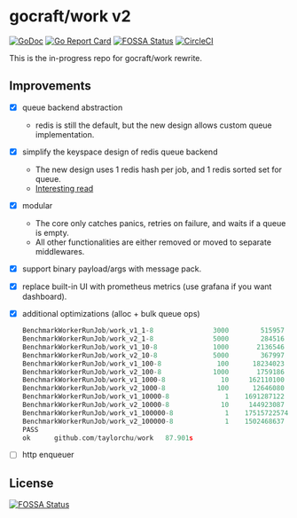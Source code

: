 # gocraft/work v2

[![GoDoc](https://godoc.org/github.com/taylorchu/work?status.png)](https://godoc.org/github.com/taylorchu/work)
[![Go Report Card](https://goreportcard.com/badge/github.com/taylorchu/work)](https://goreportcard.com/report/github.com/taylorchu/work)
[![FOSSA Status](https://app.fossa.io/api/projects/git%2Bgithub.com%2Ftaylorchu%2Fwork.svg?type=shield)](https://app.fossa.io/projects/git%2Bgithub.com%2Ftaylorchu%2Fwork?ref=badge_shield)
[![CircleCI](https://circleci.com/gh/taylorchu/work.svg?style=svg)](https://circleci.com/gh/taylorchu/work)


This is the in-progress repo for gocraft/work rewrite.

## Improvements

- [x] queue backend abstraction
    - redis is still the default, but the new design allows custom queue implementation.
- [x] simplify the keyspace design of redis queue backend
    - The new design uses 1 redis hash per job, and 1 redis sorted set for queue.
    - [Interesting read](https://kirshatrov.com/2018/07/20/redis-job-queue/)
- [x] modular
    - The core only catches panics, retries on failure, and waits if a queue is empty.
    - All other functionalities are either removed or moved to separate middlewares.
- [x] support binary payload/args with message pack.
- [x] replace built-in UI with prometheus metrics (use grafana if you want dashboard).
- [x] additional optimizations (alloc + bulk queue ops)
    ```go
    BenchmarkWorkerRunJob/work_v1_1-8         	    3000	    515957 ns/op
    BenchmarkWorkerRunJob/work_v2_1-8         	    5000	    284516 ns/op
    BenchmarkWorkerRunJob/work_v1_10-8        	    1000	   2136546 ns/op
    BenchmarkWorkerRunJob/work_v2_10-8        	    5000	    367997 ns/op
    BenchmarkWorkerRunJob/work_v1_100-8       	     100	  18234023 ns/op
    BenchmarkWorkerRunJob/work_v2_100-8       	    1000	   1759186 ns/op
    BenchmarkWorkerRunJob/work_v1_1000-8      	      10	 162110100 ns/op
    BenchmarkWorkerRunJob/work_v2_1000-8      	     100	  12646080 ns/op
    BenchmarkWorkerRunJob/work_v1_10000-8     	       1	1691287122 ns/op
    BenchmarkWorkerRunJob/work_v2_10000-8     	      10	 144923087 ns/op
    BenchmarkWorkerRunJob/work_v1_100000-8    	       1	17515722574 ns/op
    BenchmarkWorkerRunJob/work_v2_100000-8    	       1	1502468637 ns/op
    PASS
    ok  	github.com/taylorchu/work	87.901s
    ```
- [ ] http enqueuer


## License
[![FOSSA Status](https://app.fossa.io/api/projects/git%2Bgithub.com%2Ftaylorchu%2Fwork.svg?type=large)](https://app.fossa.io/projects/git%2Bgithub.com%2Ftaylorchu%2Fwork?ref=badge_large)
